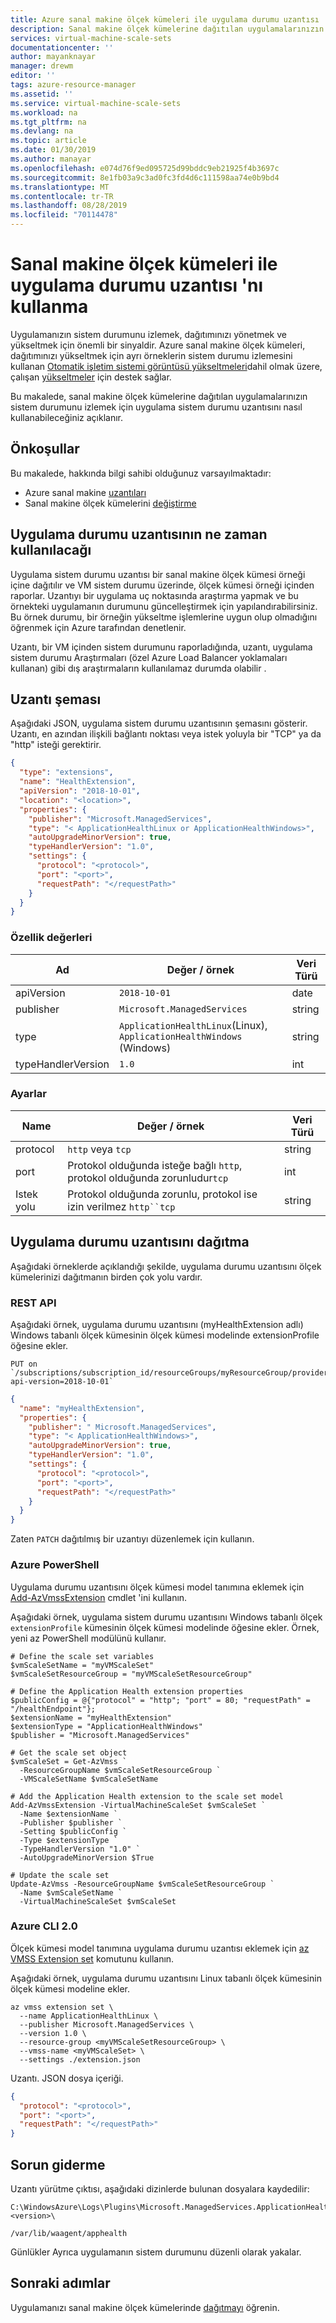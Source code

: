 ```yaml
---
title: Azure sanal makine ölçek kümeleri ile uygulama durumu uzantısı 'nı kullanma | Microsoft Docs
description: Sanal makine ölçek kümelerine dağıtılan uygulamalarınızın sistem durumunu izlemek için uygulama durumu uzantısının nasıl kullanılacağını öğrenin.
services: virtual-machine-scale-sets
documentationcenter: ''
author: mayanknayar
manager: drewm
editor: ''
tags: azure-resource-manager
ms.assetid: ''
ms.service: virtual-machine-scale-sets
ms.workload: na
ms.tgt_pltfrm: na
ms.devlang: na
ms.topic: article
ms.date: 01/30/2019
ms.author: manayar
ms.openlocfilehash: e074d76f9ed095725d99bddc9eb21925f4b3697c
ms.sourcegitcommit: 8e1fb03a9c3ad0fc3fd4d6c111598aa74e0b9bd4
ms.translationtype: MT
ms.contentlocale: tr-TR
ms.lasthandoff: 08/28/2019
ms.locfileid: "70114478"
---
```

# <a name="using-application-health-extension-with-virtual-machine-scale-sets"></a>Sanal makine ölçek kümeleri ile uygulama durumu uzantısı 'nı kullanma
Uygulamanızın sistem durumunu izlemek, dağıtımınızı yönetmek ve yükseltmek için önemli bir sinyaldir. Azure sanal makine ölçek kümeleri, dağıtımınızı yükseltmek için ayrı örneklerin sistem durumu izlemesini kullanan [Otomatik işletim sistemi görüntüsü yükseltmeleri](virtual-machine-scale-sets-automatic-upgrade.md)dahil olmak üzere, çalışan [yükseltmeler](virtual-machine-scale-sets-upgrade-scale-set.md#how-to-bring-vms-up-to-date-with-the-latest-scale-set-model) için destek sağlar.

Bu makalede, sanal makine ölçek kümelerine dağıtılan uygulamalarınızın sistem durumunu izlemek için uygulama sistem durumu uzantısını nasıl kullanabileceğiniz açıklanır.

## <a name="prerequisites"></a>Önkoşullar
Bu makalede, hakkında bilgi sahibi olduğunuz varsayılmaktadır:
-   Azure sanal makine [uzantıları](../virtual-machines/extensions/overview.md)
-   Sanal makine ölçek kümelerini [değiştirme](virtual-machine-scale-sets-upgrade-scale-set.md)

## <a name="when-to-use-the-application-health-extension"></a>Uygulama durumu uzantısının ne zaman kullanılacağı
Uygulama sistem durumu uzantısı bir sanal makine ölçek kümesi örneği içine dağıtılır ve VM sistem durumu üzerinde, ölçek kümesi örneği içinden raporlar. Uzantıyı bir uygulama uç noktasında araştırma yapmak ve bu örnekteki uygulamanın durumunu güncelleştirmek için yapılandırabilirsiniz. Bu örnek durumu, bir örneğin yükseltme işlemlerine uygun olup olmadığını öğrenmek için Azure tarafından denetlenir.

Uzantı, bir VM içinden sistem durumunu raporladığında, uzantı, uygulama sistem durumu Araştırmaları (özel Azure Load Balancer yoklamaları kullanan) gibi dış araştırmaların kullanılamaz durumda olabilir [](../load-balancer/load-balancer-custom-probe-overview.md).

## <a name="extension-schema"></a>Uzantı şeması

Aşağıdaki JSON, uygulama sistem durumu uzantısının şemasını gösterir. Uzantı, en azından ilişkili bağlantı noktası veya istek yoluyla bir "TCP" ya da "http" isteği gerektirir.

```json
{
  "type": "extensions",
  "name": "HealthExtension",
  "apiVersion": "2018-10-01",
  "location": "<location>",  
  "properties": {
    "publisher": "Microsoft.ManagedServices",
    "type": "< ApplicationHealthLinux or ApplicationHealthWindows>",
    "autoUpgradeMinorVersion": true,
    "typeHandlerVersion": "1.0",
    "settings": {
      "protocol": "<protocol>",
      "port": "<port>",
      "requestPath": "</requestPath>"
    }
  }
}  
```

### <a name="property-values"></a>Özellik değerleri

| Ad | Değer / örnek | Veri Türü
| ---- | ---- | ---- 
| apiVersion | `2018-10-01` | date |
| publisher | `Microsoft.ManagedServices` | string |
| type | `ApplicationHealthLinux`(Linux), `ApplicationHealthWindows` (Windows) | string |
| typeHandlerVersion | `1.0` | int |

### <a name="settings"></a>Ayarlar

| Name | Değer / örnek | Veri Türü
| ---- | ---- | ----
| protocol | `http` veya `tcp` | string |
| port | Protokol olduğunda isteğe bağlı `http`, protokol olduğunda zorunludur`tcp` | int |
| Istek yolu | Protokol olduğunda zorunlu, protokol ise izin verilmez `http``tcp` | string |

## <a name="deploy-the-application-health-extension"></a>Uygulama durumu uzantısını dağıtma
Aşağıdaki örneklerde açıklandığı şekilde, uygulama durumu uzantısını ölçek kümelerinizi dağıtmanın birden çok yolu vardır.

### <a name="rest-api"></a>REST API

Aşağıdaki örnek, uygulama durumu uzantısını (myHealthExtension adlı) Windows tabanlı ölçek kümesinin ölçek kümesi modelinde extensionProfile öğesine ekler.

```
PUT on `/subscriptions/subscription_id/resourceGroups/myResourceGroup/providers/Microsoft.Compute/virtualMachineScaleSets/myScaleSet/extensions/myHealthExtension?api-version=2018-10-01`
```

```json
{
  "name": "myHealthExtension",
  "properties": {
    "publisher": " Microsoft.ManagedServices",
    "type": "< ApplicationHealthWindows>",
    "autoUpgradeMinorVersion": true,
    "typeHandlerVersion": "1.0",
    "settings": {
      "protocol": "<protocol>",
      "port": "<port>",
      "requestPath": "</requestPath>"
    }
  }
}
```
Zaten `PATCH` dağıtılmış bir uzantıyı düzenlemek için kullanın.

### <a name="azure-powershell"></a>Azure PowerShell

Uygulama durumu uzantısını ölçek kümesi model tanımına eklemek için [Add-AzVmssExtension](/powershell/module/az.compute/add-azvmssextension) cmdlet 'ini kullanın.

Aşağıdaki örnek, uygulama sistem durumu uzantısını Windows tabanlı ölçek `extensionProfile` kümesinin ölçek kümesi modelinde öğesine ekler. Örnek, yeni az PowerShell modülünü kullanır.

```azurepowershell-interactive
# Define the scale set variables
$vmScaleSetName = "myVMScaleSet"
$vmScaleSetResourceGroup = "myVMScaleSetResourceGroup"

# Define the Application Health extension properties
$publicConfig = @{"protocol" = "http"; "port" = 80; "requestPath" = "/healthEndpoint"};
$extensionName = "myHealthExtension"
$extensionType = "ApplicationHealthWindows"
$publisher = "Microsoft.ManagedServices"

# Get the scale set object
$vmScaleSet = Get-AzVmss `
  -ResourceGroupName $vmScaleSetResourceGroup `
  -VMScaleSetName $vmScaleSetName

# Add the Application Health extension to the scale set model
Add-AzVmssExtension -VirtualMachineScaleSet $vmScaleSet `
  -Name $extensionName `
  -Publisher $publisher `
  -Setting $publicConfig `
  -Type $extensionType `
  -TypeHandlerVersion "1.0" `
  -AutoUpgradeMinorVersion $True

# Update the scale set
Update-AzVmss -ResourceGroupName $vmScaleSetResourceGroup `
  -Name $vmScaleSetName `
  -VirtualMachineScaleSet $vmScaleSet
```


### <a name="azure-cli-20"></a>Azure CLI 2.0

Ölçek kümesi model tanımına uygulama durumu uzantısı eklemek için [az VMSS Extension set](/cli/azure/vmss/extension#az-vmss-extension-set) komutunu kullanın.

Aşağıdaki örnek, uygulama durumu uzantısını Linux tabanlı ölçek kümesinin ölçek kümesi modeline ekler.

```azurecli-interactive
az vmss extension set \
  --name ApplicationHealthLinux \
  --publisher Microsoft.ManagedServices \
  --version 1.0 \
  --resource-group <myVMScaleSetResourceGroup> \
  --vmss-name <myVMScaleSet> \
  --settings ./extension.json
```
Uzantı. JSON dosya içeriği.

```json
{
  "protocol": "<protocol>",
  "port": "<port>",
  "requestPath": "</requestPath>"
}
```


## <a name="troubleshoot"></a>Sorun giderme
Uzantı yürütme çıktısı, aşağıdaki dizinlerde bulunan dosyalara kaydedilir:

```Windows
C:\WindowsAzure\Logs\Plugins\Microsoft.ManagedServices.ApplicationHealthWindows\<version>\
```

```Linux
/var/lib/waagent/apphealth
```

Günlükler Ayrıca uygulamanın sistem durumunu düzenli olarak yakalar.

## <a name="next-steps"></a>Sonraki adımlar
Uygulamanızı sanal makine ölçek kümelerinde [dağıtmayı](virtual-machine-scale-sets-deploy-app.md) öğrenin.
